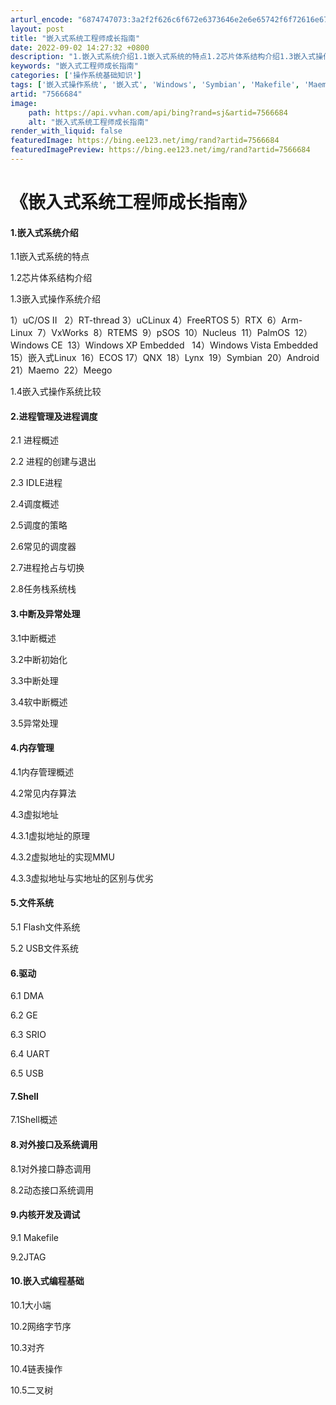 ```yaml
---
arturl_encode: "6874747073:3a2f2f626c6f672e6373646e2e6e65742f6f72616e67655f6f:732f61727469636c652f64657461696c732f37353636363834"
layout: post
title: "嵌入式系统工程师成长指南"
date: 2022-09-02 14:27:32 +0800
description: "1.嵌入式系统介绍1.1嵌入式系统的特点1.2芯片体系结构介绍1.3嵌入式操作系统介"
keywords: "嵌入式工程师成长指南"
categories: ['操作系统基础知识']
tags: ['嵌入式操作系统', '嵌入式', 'Windows', 'Symbian', 'Makefile', 'Maemo']
artid: "7566684"
image:
    path: https://api.vvhan.com/api/bing?rand=sj&artid=7566684
    alt: "嵌入式系统工程师成长指南"
render_with_liquid: false
featuredImage: https://bing.ee123.net/img/rand?artid=7566684
featuredImagePreview: https://bing.ee123.net/img/rand?artid=7566684
---
```


# 《嵌入式系统工程师成长指南》

#### 1.嵌入式系统介绍

1.1嵌入式系统的特点

1.2芯片体系结构介绍

1.3嵌入式操作系统介绍

1）uC/OS II   2）RT-thread 3）uCLinux 4）FreeRTOS 5）RTX  6）Arm-Linux  7）VxWorks  8）RTEMS  9）pSOS  10）Nucleus  11）PalmOS  12）Windows CE  13）Windows XP Embedded   14）Windows Vista Embedded   15）嵌入式Linux  16）ECOS 17）QNX  18）Lynx  19）Symbian  20）Android  21）Maemo  22）Meego

1.4嵌入式操作系统比较

#### 2.进程管理及进程调度

2.1 进程概述

2.2 进程的创建与退出

2.3 IDLE进程

2.4调度概述

2.5调度的策略

2.6常见的调度器

2.7进程抢占与切换

2.8任务栈系统栈

#### 3.中断及异常处理

3.1中断概述

3.2中断初始化

3.3中断处理

3.4软中断概述

3.5异常处理

#### 4.内存管理

4.1内存管理概述

4.2常见内存算法

4.3虚拟地址

4.3.1虚拟地址的原理

4.3.2虚拟地址的实现MMU

4.3.3虚拟地址与实地址的区别与优劣

#### 5.文件系统

5.1 Flash文件系统

5.2 USB文件系统

#### 6.驱动

6.1 DMA

6.2 GE

6.3 SRIO

6.4 UART

6.5 USB

#### 7.Shell

7.1Shell概述

#### 8.对外接口及系统调用

8.1对外接口静态调用

8.2动态接口系统调用

#### 9.内核开发及调试

9.1 Makefile

9.2JTAG

#### 10.嵌入式编程基础

10.1大小端

10.2网络字节序

10.3对齐

10.4链表操作

10.5二叉树